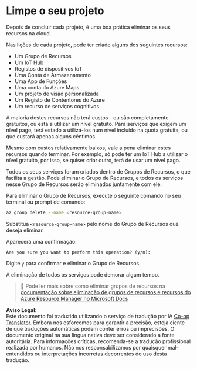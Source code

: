 <!--
CO_OP_TRANSLATOR_METADATA:
{
  "original_hash": "5a94fbab1ba737e9bd6cc6c64f114fa0",
  "translation_date": "2025-08-25T20:40:05+00:00",
  "source_file": "clean-up.md",
  "language_code": "pt"
}
-->
# Limpe o seu projeto

Depois de concluir cada projeto, é uma boa prática eliminar os seus recursos na cloud.

Nas lições de cada projeto, pode ter criado alguns dos seguintes recursos:

* Um Grupo de Recursos
* Um IoT Hub
* Registos de dispositivos IoT
* Uma Conta de Armazenamento
* Uma App de Funções
* Uma conta do Azure Maps
* Um projeto de visão personalizada
* Um Registo de Contentores do Azure
* Um recurso de serviços cognitivos

A maioria destes recursos não terá custos - ou são completamente gratuitos, ou está a utilizar um nível gratuito. Para serviços que exigem um nível pago, terá estado a utilizá-los num nível incluído na quota gratuita, ou que custará apenas alguns cêntimos.

Mesmo com custos relativamente baixos, vale a pena eliminar estes recursos quando terminar. Por exemplo, só pode ter um IoT Hub a utilizar o nível gratuito, por isso, se quiser criar outro, terá de usar um nível pago.

Todos os seus serviços foram criados dentro de Grupos de Recursos, o que facilita a gestão. Pode eliminar o Grupo de Recursos, e todos os serviços nesse Grupo de Recursos serão eliminados juntamente com ele.

Para eliminar o Grupo de Recursos, execute o seguinte comando no seu terminal ou prompt de comando:

```sh
az group delete --name <resource-group-name>
```

Substitua `<resource-group-name>` pelo nome do Grupo de Recursos que deseja eliminar.

Aparecerá uma confirmação:

```output
Are you sure you want to perform this operation? (y/n): 
```

Digite `y` para confirmar e eliminar o Grupo de Recursos.

A eliminação de todos os serviços pode demorar algum tempo.

> 💁 Pode ler mais sobre como eliminar grupos de recursos na [documentação sobre eliminação de grupos de recursos e recursos do Azure Resource Manager no Microsoft Docs](https://docs.microsoft.com/azure/azure-resource-manager/management/delete-resource-group?WT.mc_id=academic-17441-jabenn&tabs=azure-cli)

**Aviso Legal**:  
Este documento foi traduzido utilizando o serviço de tradução por IA [Co-op Translator](https://github.com/Azure/co-op-translator). Embora nos esforcemos para garantir a precisão, esteja ciente de que traduções automáticas podem conter erros ou imprecisões. O documento original na sua língua nativa deve ser considerado a fonte autoritária. Para informações críticas, recomenda-se a tradução profissional realizada por humanos. Não nos responsabilizamos por quaisquer mal-entendidos ou interpretações incorretas decorrentes do uso desta tradução.